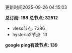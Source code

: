 更新时间2025-09-26 04:15:03

**总订阅: 188**
**总节点: 32512**
- vless节点: 7386
- hysteria2节点: 13

**google ping有效节点: 139**
